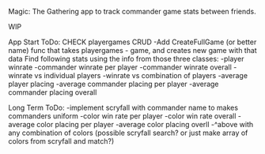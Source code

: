 Magic: The Gathering app to track commander game stats between friends.

WIP

App Start ToDo:
CHECK playergames CRUD
-Add CreateFullGame (or better name) func that takes playergames - game, and creates new game with that data
Find following stats using the info from those three classes:
-player winrate
-commander winrate per player
-commander winrate overall
-winrate vs individual players
-winrate vs combination of players
-average player placing
-average commander placing per player
-average commander placing overall

Long Term ToDo:
-implement scryfall with commander name to makes commanders uniform
-color win rate per player
-color win rate overall
-average color placing per player
-average color placing overll
-^above with any combination of colors (possible scryfall search? or just make array of colors from scryfall and match?)
